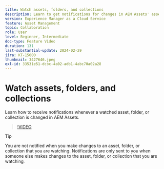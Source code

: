 ```yaml
---
title: Watch assets, folders, and collections
description: Learn to get notifications for changes in AEM Assets' asset, folder, or collection.
version: Experience Manager as a Cloud Service
feature: Asset Management
topic: Collaboration
role: User
level: Beginner, Intermediate
doc-type: Feature Video
duration: 131
last-substantial-update: 2024-02-29
jira: KT-15000
thumbnail: 3427646.jpeg
exl-id: 33531e51-dcbc-4a02-adb1-4abc70a02a28
---
```

# Watch assets, folders, and collections

Learn how to receive notifications whenever a watched asset, folder, or collection is changed in AEM Assets.

>[!VIDEO](https://video.tv.adobe.com/v/3427646/?learn=on)

>[!TIP]
>
> You are not notified when you make changes to an asset, folder, or collection that you are watching. Notifications are only sent to you when someone else makes changes to the asset, folder, or collection that you are watching.
